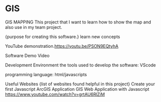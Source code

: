 # GIS
GIS MAPPING
This project that I want to learn how to show the map and also use in my team project.

{purpose for creating this software.} learn new concepts 

YouTube demonstration.https://youtu.be/PSON9EQtyhA

Software Demo Video

Development Environment
the tools used to develop the software: VScode

programming language: html/javascripts

Useful Websites
{list of websites found helpful in this project}
Create your first Javascript ArcGIS Application GIS Web Application with Javascript
https://www.youtube.com/watch?v=grtAU6RlZiM
